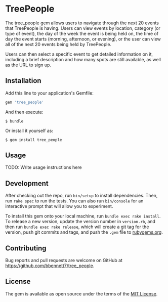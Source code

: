 # TreePeople

The tree_people gem allows users to navigate through the next 20 events that TreePeople is having. Users can view events by location, category (or type of event), the day of the week the event is being held on, the time of day the event starts (morning, afternoon, or evening), or the user can view all of the next 20 events being held by TreePeople.

Users can then select a specific event to get detailed information on it, including a brief description and how many spots are still available, as well as the URL to sign up.

## Installation

Add this line to your application's Gemfile:

```ruby
gem 'tree_people'
```

And then execute:

    $ bundle

Or install it yourself as:

    $ gem install tree_people

## Usage

TODO: Write usage instructions here

## Development

After checking out the repo, run `bin/setup` to install dependencies. Then, run `rake spec` to run the tests. You can also run `bin/console` for an interactive prompt that will allow you to experiment.

To install this gem onto your local machine, run `bundle exec rake install`. To release a new version, update the version number in `version.rb`, and then run `bundle exec rake release`, which will create a git tag for the version, push git commits and tags, and push the `.gem` file to [rubygems.org](https://rubygems.org).

## Contributing

Bug reports and pull requests are welcome on GitHub at https://github.com/bbennett7/tree_people.

## License

The gem is available as open source under the terms of the [MIT License](https://opensource.org/licenses/MIT).
